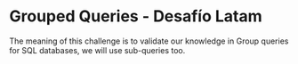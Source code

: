# Grouped Queries  - Desafío Latam
The meaning of this challenge is to validate our knowledge in Group queries for SQL databases, we will use sub-queries too.
